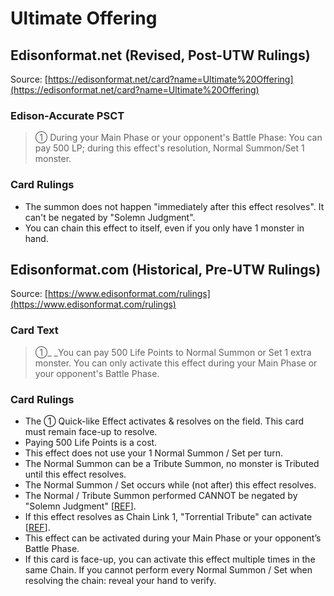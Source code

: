 # Ultimate Offering

## Edisonformat.net (Revised, Post-UTW Rulings)

Source: [https://edisonformat.net/card?name=Ultimate%20Offering](https://edisonformat.net/card?name=Ultimate%20Offering)

### Edison-Accurate PSCT

> ① During your Main Phase or your opponent's Battle Phase: You can pay 500 LP; during this effect's resolution, Normal Summon/Set 1 monster.

### Card Rulings

*   The summon does not happen "immediately after this effect resolves". It can't be negated by "Solemn Judgment".
*   You can chain this effect to itself, even if you only have 1 monster in hand.


## Edisonformat.com (Historical, Pre-UTW Rulings)

Source: [https://www.edisonformat.com/rulings](https://www.edisonformat.com/rulings)

### Card Text

> ①_ _You can pay 500 Life Points to Normal Summon or Set 1 extra monster. You can only activate this effect during your Main Phase or your opponent's Battle Phase.

### Card Rulings

*   The ① Quick-like Effect activates & resolves on the field. This card must remain face-up to resolve.
*   Paying 500 Life Points is a cost.
*   This effect does not use your 1 Normal Summon / Set per turn.
*   The Normal Summon can be a Tribute Summon, no monster is Tributed until this effect resolves.
*   The Normal Summon / Set occurs while (not after) this effect resolves.
*   The Normal / Tribute Summon performed CANNOT be negated by "Solemn Judgment" \[[REF](https://www.edisonformat.com/home/rules-update-when-not-immediately-after-this-effect-resolves)\].
*   If this effect resolves as Chain Link 1, "Torrential Tribute" can activate \[[REF](https://www.pojo.biz/board/showthread.php?t=26817)\].
*   This effect can be activated during your Main Phase or your opponent’s Battle Phase.
*   If this card is face-up, you can activate this effect multiple times in the same Chain. If you cannot perform every Normal Summon / Set when resolving the chain: reveal your hand to verify.


